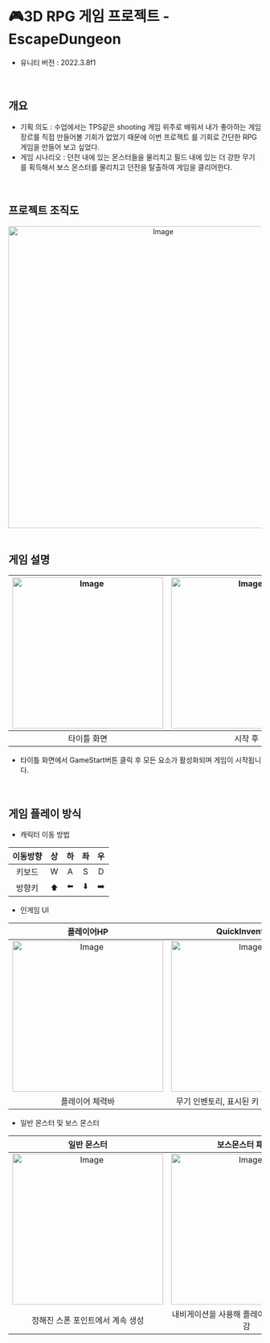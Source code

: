 # 🎮3D RPG 게임 프로젝트 - EscapeDungeon
- 유니티 버전 : 2022.3.8f1
<br>

## 개요
- 기획 의도 : 수업에서는 TPS같은 shooting 게임 위주로 배워서 내가 좋아하는 게임 장르를 직접 만들어볼 기회가 없었기 때문에 이번 프로젝트
를 기회로 간단한 RPG게임을 만들어 보고 싶었다.
- 게임 시나리오 : 던전 내에 있는 몬스터들을 물리치고 필드 내에 있는 더 강한 무기를 획득해서 보스 몬스터를 물리치고 던전을 탈출하여 게임을
클리어한다.

<br>

## 프로젝트 조직도
<div align="center">
<img src="https://github.com/user-attachments/assets/47c4d11d-0193-47e0-94a6-050120f42200" alt="Image" width="600" />
</div>

<br>

## 게임 설명
|<img src="https://github.com/user-attachments/assets/802be4d7-4e1c-4abe-9249-520d1d19fd95" alt="Image" width="300" />|<img src="https://github.com/user-attachments/assets/ef582a5c-8b76-4558-8c0e-d5eeae350293" alt="Image" width="300" />|
|:-------------:|:---------:|
| 타이틀 화면 | 시작 후 |
- 타이틀 화면에서 GameStart버튼 클릭 후 모든 요소가 활성화되며 게임이 시작됩니다.

<br>

## 게임 플레이 방식
- 캐릭터 이동 방법

|이동방향|상|하|좌|우|
|:--------:|:--:|:-:|:---:|:---:|
|키보드|W|A|S|D|
|방향키|⬆️|⬅️|⬇️|➡️|

- 인게임 UI

|플레이어HP|QuickInventory|BossHP|
|:-------:|:------:|:----:|
|<img src="https://github.com/user-attachments/assets/2f5382f8-1851-411b-9306-dad7be8bd6ad" alt="Image" width="300" />|<img src="https://github.com/user-attachments/assets/8171a298-c992-412c-8d2f-4c7d7fed57e6" alt="Image" width="300" />|<img src="https://github.com/user-attachments/assets/e06a3a1e-fd86-4f16-907b-5bf08775e9d5" alt="Image" width="300" />|
|플레이어 체력바|무기 인벤토리, 표시된 키 입력시 무기 교체|보스 체력바|

- 일반 몬스터 및 보스 몬스터

|일반 몬스터|보스몬스터 패턴1|보스몬스터 패턴2|
|:-------:|:------:|:----:|
|<img src="https://github.com/user-attachments/assets/dbc955cb-a8f2-4fc0-9d69-69d6ae1f8a53" alt="Image" width="300" />|<img src="https://github.com/user-attachments/assets/4542a288-bedb-4452-84e8-4be3ab6ad8e3" alt="Image" width="300" />|<img src="https://github.com/user-attachments/assets/7c501b74-92b1-4dca-b994-49fe0027e4d3" alt="Image" width="300" />|
|정해진 스폰 포인트에서 계속 생성|내비게이션을 사용해 플레이어를 끝까지 쫓아감|바위가 굴러갈수록 점점 크기와 데미지가 커진다|
